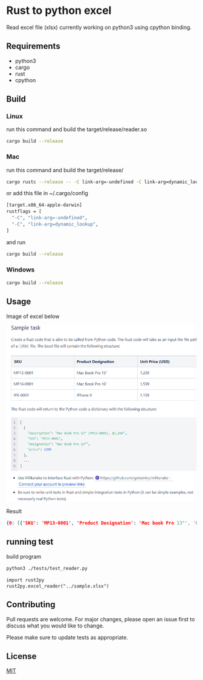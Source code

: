 # Rust to python excel

Read excel file (xlsx) currently working on python3 using cpython binding.

## Requirements

   - python3
   - cargo
   - rust
   - cpython


## Build 

### Linux

run this command and build the target/release/reader.so
``` bash
cargo build --release
```

### Mac

run this command and build the target/release/

```bash
cargo rustc --release -- -C link-arg=-undefined -C link-arg=dynamic_lookup

```

or add this file in ~/.cargo/config

```bash
[target.x86_64-apple-darwin]
rustflags = [
  "-C", "link-arg=-undefined",
  "-C", "link-arg=dynamic_lookup",
]

```
and run

```bash
cargo build --release
```

### Windows
```bash
cargo build --release
```


## Usage

Image of excel below

![Excel Images](https://github.com/marcpar/rust2py_excel_reader/blob/master/test.png)

Result

```json
{0: [{'SKU': 'MP13-0001', 'Product Designation': 'Mac book Pro 13"', 'Unit Price': '1299'}], 1: [{'SKU': 'MP16-0001', 'Product Designation': 'Mac book Pro 16"', 'Unit Price': '1599'}], 2: [{'SKU': 'IPX-0001', 'Product Designation': 'IPhone X', 'Unit Price': '1199'}]}
```

## running test

build program

```bash
python3 ./tests/test_reader.py
```

```python3
import rust2py
rust2py.excel_reader("../sample.xlsx")
```

## Contributing
Pull requests are welcome. For major changes, please open an issue first to discuss what you would like to change.

Please make sure to update tests as appropriate.

## License
[MIT](https://choosealicense.com/licenses/mit/)

